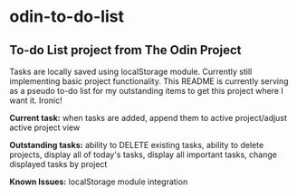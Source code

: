 # odin-to-do-list

## To-do List project from The Odin Project

Tasks are locally saved using localStorage module. Currently still implementing basic project functionality. This README is currently serving as a pseudo to-do list for my outstanding items to get this project where I want it. Ironic!

**Current task:** when tasks are added, append them to active project/adjust active project view

**Outstanding tasks:** ability to DELETE existing tasks, ability to delete projects, display all of today's tasks, display all important tasks, change displayed tasks by project

**Known Issues:** localStorage module integration
